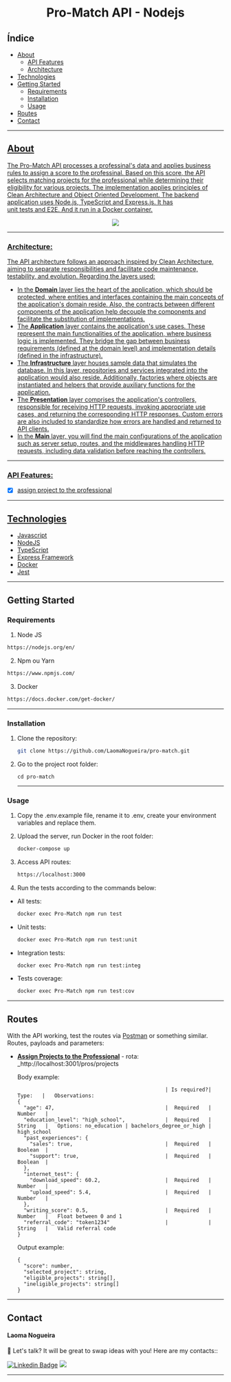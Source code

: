 <h1 align="center"> Pro-Match API - Nodejs </h1>

<h2>Índice</h2>

- <a href="#about">About
  - <a href="#api-features">API Features
  - <a href="#arquitecture">Architecture
- <a href="#technologies">Technologies
- <a href="#getting-started">Getting Started
  - <a href="#requirements">Requirements
  - <a href="#installation">Installation
  - <a href="#usage">Usage
- <a href="#routes">Routes
- <a href="#contato">Contact

<hr>

<h2 id="about">About</h2>

<p align="left">The Pro-Match API processes a professinal's data and applies business rules to assign a score to the professinal. Based on this score, the API selects matching projects for the professional while determining their eligibility for various projects. The implementation applies principles of Clean Architecture and Object Oriented Development. The backend application uses Node.js, TypeScript and Express.js. It has unit tests and E2E. And it run in a Docker container.
</p>

<p align="center">
<img src="http://img.shields.io/static/v1?label=STATUS&message= UNDER%20DEVELOPMENT &color=&style=for-the-badge"/>
</p>

<hr>

<h3 id="architecture">Architecture:</h3>

<p align="left">The API architecture follows an approach inspired by Clean Architecture, aiming to separate responsibilities and facilitate code maintenance, testability, and evolution. Regarding the layers used:

- In the **Domain** layer lies the heart of the application, which should be protected, where entities and interfaces containing the main concepts of the application's domain reside. Also, the contracts between different components of the application help decouple the components and facilitate the substitution of implementations.
- The **Application** layer contains the application's use cases. These represent the main functionalities of the application, where business logic is implemented. They bridge the gap between business requirements (defined at the domain level) and implementation details (defined in the infrastructure).
- The **Infrastructure** layer houses sample data that simulates the database. In this layer, repositories and services integrated into the application would also reside. Additionally, factories where objects are instantiated and helpers that provide auxiliary functions for the application.
- The **Presentation** layer comprises the application's controllers, responsible for receiving HTTP requests, invoking appropriate use cases, and returning the corresponding HTTP responses. Custom errors are also included to standardize how errors are handled and returned to API clients.
- In the **Main** layer, you will find the main configurations of the application such as server setup, routes, and the middlewares handling HTTP requests, including data validation before reaching the controllers.
</p>

<hr>

<h3 id="api-features">API Features:</h3>

- [x] assign project to the professional

<hr>

<!-- TECHNOLOGIES -->

<h2 id="technologies">Technologies</h2>
  
  - [Javascript](https://developer.mozilla.org/pt-BR/docs/Web/JavaScript)
  - [NodeJS](https://nodejs.org/en/)
  - [TypeScript](https://www.typescriptlang.org/docs/)
  - [Express Framework](https://expressjs.com/pt-br/)
  - [Docker](https://docs.docker.com/)
  - [Jest](https://jestjs.io/pt-BR/docs/getting-started)

<hr>

<h2 id="getting-started">Getting Started</h2>

<h3 id="requirements">Requirements</h3>

1. Node JS

```sh
https://nodejs.org/en/
```

2. Npm ou Yarn

```sh
https://www.npmjs.com/
```

3. Docker

```sh
https://docs.docker.com/get-docker/
```

<hr>

<h3 id="installation">Installation</h3>

1. Clone the repository:

   ```sh
   git clone https://github.com/LaomaNogueira/pro-match.git
   ```

2. Go to the project root folder:

   ```
   cd pro-match
   ```

   <hr>

<h3 id="usage">Usage</h3>

1. Copy the .env.example file, rename it to .env, create your environment variables and replace them.

2. Upload the server, run Docker in the root folder:

   ```sh
   docker-compose up
   ```

3. Access API routes:

   ```sh
   https://localhost:3000
   ```

4. Run the tests according to the commands below:

- All tests:

  ```sh
  docker exec Pro-Match npm run test
  ```

- Unit tests:

  ```sh
  docker exec Pro-Match npm run test:unit
  ```

- Integration tests:

  ```sh
  docker exec Pro-Match npm run test:integ
  ```

- Tests coverage:

  ```sh
  docker exec Pro-Match npm run test:cov
  ```

<hr>

<h2 id="routes">Routes</h2>

With the API working, test the routes via [Postman](https://www.postman.com/downloads/) or something similar.
Routes, payloads and parameters:

- **<u>Assign Projects to the Professional</u>** - rota: \_http://localhost:3001/pros/projects

  Body example:

  ```
                                                  | Is required?|    Type:   |   Observations:
  {
    "age": 47,                                    |  Required   |   Number   |
    "education_level": "high_school",             |  Required   |   String   |   Options: no_education | bachelors_degree_or_high | high_school
    "past_experiences": {
      "sales": true,                              |  Required   |   Boolean  |
      "support": true,                            |  Required   |   Boolean  |
    },
    "internet_test": {
      "download_speed": 60.2,                     |  Required   |   Number   |
      "upload_speed": 5.4,                        |  Required   |   Number   |
    },
    "writing_score": 0.5,                         |  Required   |   Number   |   Float between 0 and 1
    "referral_code": "token1234"                  |             |   String   |   Valid referral code
  }
  ```

  Output example:

  ```
  {
    "score": number,
    "selected_project": string,
    "eligible_projects": string[],
    "ineligible_projects": string[]
  }
  ```


<hr>

<!-- CONTACT -->

<h2 id="contato">Contact</h2>

#### Laoma Nogueira

<p align="left"> 💬 Let's talk? It will be great to swap ideas with you! Here are my contacts:: </p>

[![Linkedin Badge](https://img.shields.io/badge/-LinkedIn-blue?style=flat-square&logo=Linkedin&logoColor=white&link=https://www.linkedin.com/in/laoma-nogueira/)](https://www.linkedin.com/in/laoma-nogueira/)
<a href="mailto:laomanogueira@gmail.com" alt="gmail" target="_blank">
<img src="https://img.shields.io/badge/-Gmail-FF0000?style=flat-square&labelColor=FF0000&logo=gmail&logoColor=white&link=mailto:laomanogueira@gmail.com" /></a>

<hr>
